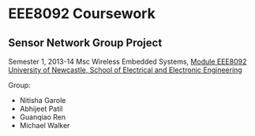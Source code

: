 EEE8092 Coursework
==================
Sensor Network Group Project
----------------------------

Semester 1, 2013-14
Msc Wireless Embedded Systems, [Module EEE8092](http://www.ncl.ac.uk/postgraduate/modules/module/EEE8092/)
[University of Newcastle, School of Electrical and Electronic Engineering](http://www.ncl.ac.uk/eee/)

Group:
- Nitisha Garole
- Abhijeet Patil
- Guanqiao Ren
- Michael Walker
